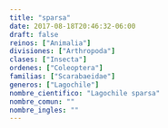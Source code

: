 ```yaml
---
title: "sparsa"
date: 2017-08-18T20:46:32-06:00
draft: false
reinos: ["Animalia"]
divisiones: ["Arthropoda"]
clases: ["Insecta"]
ordenes: ["Coleoptera"]
familias: ["Scarabaeidae"]
generos: ["Lagochile"]
nombre_cientifico: "Lagochile sparsa"
nombre_comun: ""
nombre_ingles: ""
---
```

